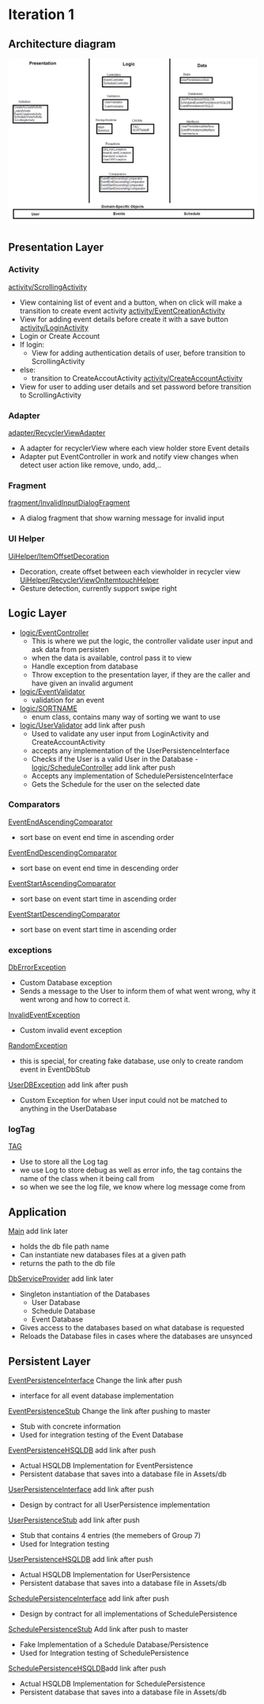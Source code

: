 # Iteration 1 

## Architecture diagram 

![architecture](Architecture_Iter2.jpg)

## Presentation Layer

### Activity
[activity/ScrollingActivity](https://code.cs.umanitoba.ca/3350-winter-2021-a03/Team-7/-/blob/master/app/src/main/java/comp3350/team7/scheduleapp/presentation/activity/ScrollingActivity.java)
- View containing list of event and a button, when on click will make a transition to create event activity 
[activity/EventCreationActivity](https://code.cs.umanitoba.ca/3350-winter-2021-a03/Team-7/-/blob/master/app/src/main/java/comp3350/team7/scheduleapp/presentation/activity/EventCreationActivity.java)
- View for adding event details before create it with a save button
[activity/LoginActivity](https://code.cs.umanitoba.ca/3350-winter-2021-a03/Team-7/-/blob/master/app/src/main/java/comp3350/team7/scheduleapp/presentation/activity/LoginActivity.java)
- Login or Create Account 
- If login:
    - View for adding authentication details of user, before transition to ScrollingActivity
- else: 
    - transition to CreateAccoutActivity
[activity/CreateAccountActivity](https://code.cs.umanitoba.ca/3350-winter-2021-a03/Team-7/-/blob/master/app/src/main/java/comp3350/team7/scheduleapp/presentation/activity/CreateAccountActivity.java)
- View for user to adding user details and set password before transition to ScrollingActivity


### Adapter 
[adapter/RecyclerViewAdapter](https://code.cs.umanitoba.ca/3350-winter-2021-a03/Team-7/-/blob/master/app/src/main/java/comp3350/team7/scheduleapp/presentation/adapter/RecyclerViewAdapter.java)
- A adapter for recyclerView where each view holder store Event details 
- Adapter put EventController in work and notify view changes when detect user action like remove, undo, add,..
 
### Fragment
[fragment/InvalidInputDialogFragment](https://code.cs.umanitoba.ca/3350-winter-2021-a03/Team-7/-/blob/master/app/src/main/java/comp3350/team7/scheduleapp/presentation/fragment/InvalidInputDialogFragment.java)
- A dialog fragment that show warning message for invalid input 

### UI Helper
[UiHelper/ItemOffsetDecoration](https://code.cs.umanitoba.ca/3350-winter-2021-a03/Team-7/-/blob/master/app/src/main/java/comp3350/team7/scheduleapp/presentation/UiHelper/ItemOffsetDecoration.java)
- Decoration, create offset between each viewholder in recycler view
[UiHelper/RecyclerViewOnItemtouchHelper](https://code.cs.umanitoba.ca/3350-winter-2021-a03/Team-7/-/blob/master/app/src/main/java/comp3350/team7/scheduleapp/presentation/UiHelper/RecyclerViewOnItemtouchHelper.java)
- Gesture detection, currently support swipe right


## Logic Layer 

- [logic/EventController](https://code.cs.umanitoba.ca/3350-winter-2021-a03/Team-7/-/blob/master/app/src/main/java/comp3350/team7/scheduleapp/logic/EventController.java)
    - This is where we put the logic, the controller validate user input and ask data from persisten
    - when the data is available, control pass it to view 
    - Handle exception from database
    - Throw exception to the presentation layer, if they are the caller and have given an invalid argument  
- [logic/EventValidator](https://code.cs.umanitoba.ca/3350-winter-2021-a03/Team-7/-/blob/master/app/src/main/java/comp3350/team7/scheduleapp/logic/EventValidator.java)
    - validation for an event 
- [logic/SORTNAME](https://code.cs.umanitoba.ca/3350-winter-2021-a03/Team-7/-/blob/master/app/src/main/java/comp3350/team7/scheduleapp/logic/SORTNAME.java)
    - enum class, contains many way of sorting we want to use 
- [logic/UserValidator]() add link after push
    - Used to validate any user input from LoginActivity and CreateAccountActivity
    - accepts any implementation of the UserPersistenceInterface
    - Checks if the User is a valid User in the Database
-[logic/ScheduleController]() add link after push
    - Accepts any implementation of SchedulePersistenceInterface
    - Gets the Schedule for the user on the selected date
   
### Comparators
[EventEndAscendingComparator](https://code.cs.umanitoba.ca/3350-winter-2021-a03/Team-7/-/blob/master/app/src/main/java/comp3350/team7/scheduleapp/logic/comparators/EventEndAscendingComparator.java)
- sort base on event end time in ascending order

[EventEndDescendingComparator](https://code.cs.umanitoba.ca/3350-winter-2021-a03/Team-7/-/blob/master/app/src/main/java/comp3350/team7/scheduleapp/logic/comparators/EventEndDescendingComparator.java)
- sort base on event end time in descending order

[EventStartAscendingComparator](https://code.cs.umanitoba.ca/3350-winter-2021-a03/Team-7/-/blob/master/app/src/main/java/comp3350/team7/scheduleapp/logic/comparators/EventStartAscendingComparator.java)
- sort base on event start time in ascending order

[EventStartDescendingComparator](https://code.cs.umanitoba.ca/3350-winter-2021-a03/Team-7/-/blob/master/app/src/main/java/comp3350/team7/scheduleapp/logic/comparators/EventStartDescendingComparator.java)
- sort base on event start time in ascending order


### exceptions 
[DbErrorException](https://code.cs.umanitoba.ca/3350-winter-2021-a03/Team-7/-/blob/master/app/src/main/java/comp3350/team7/scheduleapp/logic/exceptions/DbErrorException.java)
- Custom Database exception
- Sends a message to the User to inform them of what went wrong, why it went wrong and how to correct it. 

[InvalidEventException](https://code.cs.umanitoba.ca/3350-winter-2021-a03/Team-7/-/blob/master/app/src/main/java/comp3350/team7/scheduleapp/logic/exceptions/InvalidEventException.java)
- Custom invalid event exception

[RandomException](https://code.cs.umanitoba.ca/3350-winter-2021-a03/Team-7/-/blob/master/app/src/main/java/comp3350/team7/scheduleapp/logic/exceptions/RandomException.java)
- this is special, for creating fake database, use only to create random event in EventDbStub

[UserDBException]() add link after push
- Custom Exception for when User input could not be matched to anything in the UserDatabase

### logTag

[TAG](https://code.cs.umanitoba.ca/3350-winter-2021-a03/Team-7/-/blob/master/app/src/main/java/comp3350/team7/scheduleapp/logic/logTag/TAG.java)
- Use to store all the Log tag
- we use Log to store debug as well as error info, the tag contains the name of the class when it being call from
- so when we see the log file, we know where log message come from  

## Application
[Main]() add link later
- holds the db file path name
- Can instantiate new databases files at a given path
- returns the path to the db file

[DbServiceProvider]() add link later
- Singleton instantiation of the Databases
    - User Database
    - Schedule Database
    - Event Database 
- Gives access to the databases based on what database is requested
- Reloads the Database files in cases where the databases are unsynced


## Persistent Layer

[EventPersistenceInterface](https://code.cs.umanitoba.ca/3350-winter-2021-a03/Team-7/-/blob/master/app/src/main/java/comp3350/team7/scheduleapp/persistence/EventDB.java) Change the link after push
- interface for all event database implementation


[EventPersistenceStub](https://code.cs.umanitoba.ca/3350-winter-2021-a03/Team-7/-/blob/master/app/src/main/java/comp3350/team7/scheduleapp/persistence/EventDbStub.java) Change the link after pushing to master
- Stub with concrete information
- Used for integration testing of the Event Database

[EventPersistenceHSQLDB]() add link after push
- Actual HSQLDB Implementation for EventPersistence
- Persistent database that saves into a database file in Assets/db

[UserPersistenceInterface]() add link after push
- Design by contract for all UserPersistence implementation

[UserPersistenceStub]() add link after push
- Stub that contains 4 entries (the memebers of Group 7)
- Used for Integration testing

[UserPersistenceHSQLDB]() add link after push
- Actual HSQLDB Implementation for UserPersistence
- Persistent database that saves into a database file in Assets/db

[SchedulePersistenceInterface]() add link after push
- Design by contract for all implementations of SchedulePersistence

[SchedulePersistenceStub]() Add link after push to master
- Fake Implementation of a Schedule Database/Persistence
- Used for Integration testing of SchedulePersistence

[SchedulePersistenceHSQLDB]()add link after push
- Actual HSQLDB Implementation for SchedulePersistence
- Persistent database that saves into a database file in Assets/db
